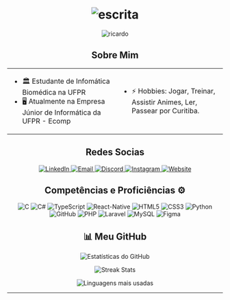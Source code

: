<h1 align="center">
  <img src="https://readme-typing-svg.herokuapp.com?font=Fira+Code&size=24&pause=10000&color=FFFFFF&center=true&vCenter=true&width=435&lines=Salve%2C+me+chamo+Ricardo+%F0%9F%98%8E" alt="escrita">
</h1>

<p align="center">
  <img src="https://komarev.com/ghpvc/?username=ricardobacano&label=Visualizações%20do%20perfil&color=0e75b6&style=flat" alt="ricardo" />
</p>

<h2 align="center">Sobre Mim</h2>

<table align="center">
  <tr>
    <td>
      <ul>
        <li>🏛️ Estudante de Infomática Biomédica na UFPR</li>
        <li>🖥️ Atualmente na Empresa Júnior de Informática da UFPR - Ecomp</li>
      </ul>
    </td>
    <td>
      <ul>
        <li>⚡ Hobbies: Jogar, Treinar, Assistir Animes, Ler, Passear por Curitiba.</li>
      </ul>
    </td>
  </tr>
</table>



<h2 align="center">Redes Socias</h2>

<p align="center">
    <a href="https://www.linkedin.com/in/ricardo-quer-filho?utm_source=share&utm_campaign=share_via&utm_content=profile&utm_medium=android_app" target="blank">
    <img src="https://img.shields.io/badge/LinkedIn-0077B5?style=for-the-badge&logo=linkedin&logoColor=white" alt="LinkedIn"/>
  </a>
    <a href="mailto:ricardoquer14@gmail.com" target="blank">
    <img src="https://img.shields.io/badge/Email-D14836?style=for-the-badge&logo=gmail&logoColor=white" alt="Email"/>
  </a>
  </a>
    <a href="https://discord.com/users/350047340666814479" target="blank">
    <img src="https://img.shields.io/badge/Discord-5865F2?style=for-the-badge&logo=discord&logoColor=white" alt="Discord"/>
  </a>
    <a href="https://www.instagram.com/ricardo_fiih?igsh=MWR6bjRrYzR4cXQzdw==" target="blank">
  <img src="https://img.shields.io/badge/Instagram-E4405F?style=for-the-badge&logo=instagram&logoColor=white" alt="Instagram"/>
    <a href="https://www.inf.ufpr.br/rqnf22/" target="blank">
  <img src="https://img.shields.io/badge/Website-4285F4?style=for-the-badge&logo=google-chrome&logoColor=white" alt="Website"/>
</a>

</a>
    
</p>

<h2 align="center">Competências e Proficiências ⚙️ </h2>

<p align="center">
    <img src="https://img.shields.io/badge/C-A8B9CC?style=for-the-badge&logo=c&logoColor=white" alt="C"/>
    <img src="https://img.shields.io/badge/C%23-239120?style=for-the-badge&logo=c-sharp&logoColor=white" alt="C#"/>
    <img src="https://img.shields.io/badge/TypeScript-007ACC?style=for-the-badge&logo=typescript&logoColor=white" alt="TypeScript"/>
    <img src="https://img.shields.io/badge/React_Native-20232A?style=for-the-badge&logo=react&logoColor=white" alt="React-Native"/> 
    <img src="https://img.shields.io/badge/HTML5-E34F26?style=for-the-badge&logo=html5&logoColor=white" alt="HTML5"/>
    <img src="https://img.shields.io/badge/CSS3-1572B6?style=for-the-badge&logo=css3&logoColor=white" alt="CSS3"/>
    <img src="https://img.shields.io/badge/Python-3776AB?style=for-the-badge&logo=python&logoColor=white" alt="Python"/>
    <img src="https://img.shields.io/badge/GitHub-181717?style=for-the-badge&logo=github&logoColor=white" alt="GitHub"/>
    <img src="https://img.shields.io/badge/PHP-777BB4?style=for-the-badge&logo=php&logoColor=white" alt="PHP"/>
<img src="https://img.shields.io/badge/Laravel-FF2D20?style=for-the-badge&logo=laravel&logoColor=white" alt="Laravel"/>
<img src="https://img.shields.io/badge/MySQL-4479A1?style=for-the-badge&logo=mysql&logoColor=white" alt="MySQL"/>
    <img src="https://img.shields.io/badge/Figma-F24E1E?style=for-the-badge&logo=figma&logoColor=white" alt="Figma"/>

</p>


<h2 align="center">📊 Meu GitHub</h2>

<p align="center">
  <img src="https://github-readme-stats.vercel.app/api?username=ricardobacano&show_icons=true&theme=tokyonight" alt="Estatísticas do GitHub" />
</p>

<p align="center">
  <img src="https://github-readme-streak-stats.herokuapp.com/?user=ricardobacano&theme=tokyonight" alt="Streak Stats"/>
</p>

<p align="center">
  <img src="https://github-readme-stats.vercel.app/api/top-langs/?username=ricardobacano&layout=compact&theme=tokyonight" alt="Linguagens mais usadas"/>
</p>

---

